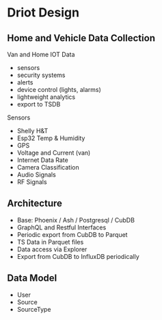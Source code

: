 # Driot Design 

## Home and Vehicle Data Collection 

Van and Home IOT Data 
- sensors
- security systems
- alerts 
- device control (lights, alarms)
- lightweight analytics 
- export to TSDB 

Sensors 
- Shelly H&T 
- Esp32 Temp & Humidity 
- GPS 
- Voltage and Current (van) 
- Internet Data Rate 
- Camera Classification 
- Audio Signals
- RF Signals 

## Architecture 

- Base: Phoenix / Ash / Postgresql / CubDB
- GraphQL and Restful Interfaces 
- Periodic export from CubDB to Parquet
- TS Data in Parquet files 
- Data access via Explorer 
- Export from CubDB to InfluxDB periodically 

## Data Model 

- User 
- Source 
- SourceType 

